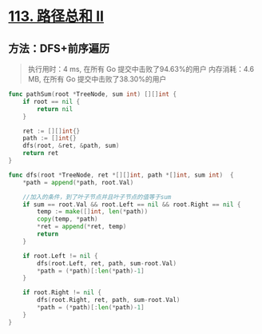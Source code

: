 



# [113. 路径总和 II](https://leetcode-cn.com/problems/path-sum-ii/)



## 方法：DFS+前序遍历

> 执行用时：4 ms, 在所有 Go 提交中击败了94.63%的用户
> 		内存消耗：4.6 MB, 在所有 Go 提交中击败了38.30%的用户

```go
func pathSum(root *TreeNode, sum int) [][]int {
	if root == nil {
		return nil
	}

	ret := [][]int{}
	path := []int{}
	dfs(root, &ret, &path, sum)
	return ret
}

func dfs(root *TreeNode, ret *[][]int, path *[]int, sum int)  {
	*path = append(*path, root.Val)

	//加入的条件，到了叶子节点并且叶子节点的值等于sum
	if sum == root.Val && root.Left == nil && root.Right == nil {
		temp := make([]int, len(*path))
		copy(temp, *path)
		*ret = append(*ret, temp)
		return
	}

	if root.Left != nil {
		dfs(root.Left, ret, path, sum-root.Val)
		*path = (*path)[:len(*path)-1]
	}

	if root.Right != nil {
		dfs(root.Right, ret, path, sum-root.Val)
		*path = (*path)[:len(*path)-1]
	}
}

```


